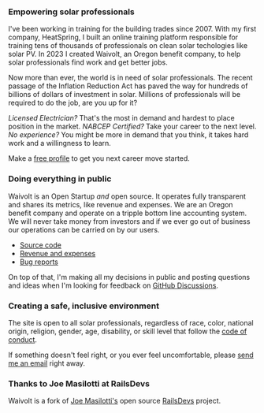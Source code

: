 ### Empowering solar professionals

I've been working in training for the building trades since 2007. With my first company, HeatSpring, I built an online training platform responsible for training tens of thousands of professionals on clean solar techologies like solar PV. In 2023 I created Waivolt, an Oregon benefit company, to help solar professionals find work and get better jobs.

Now more than ever, the world is in need of solar professionals. The recent passage of the Inflation Reduction Act has paved the way for hundreds of billions of dollars of investment in solar. Millions of professionals will be required to do the job, are you up for it?

*Licensed Electrician?* That's the most in demand and hardest to place position in the market.
*NABCEP Certified?* Take your career to the next level.
*No experience?* You might be more in demand that you think, it takes hard work and a willingness to learn.

Make a [free profile](users/sign_up) to get you next career move started.

### Doing everything in public

Waivolt is an Open Startup *and* open source. It operates fully transparent and shares its metrics, like revenue and expenses. We are an Oregon benefit company and operate on a tripple bottom line accounting system. We will never take money from investors and if we ever go out of business our operations can be carried on by our users.

* [Source code](https://github.com/openshiro/waivolt/)
* [Revenue and expenses](/open)
* [Bug reports](https://app.honeybadger.io/project/vlnQvYl85Q)

On top of that, I'm making all my decisions in public and posting questions and ideas when I'm looking for feedback on [GitHub Discussions](https://github.com/openshiro/waivolt/).

### Creating a safe, inclusive environment

The site is open to all solar professionals, regardless of race, color, national origin, religion, gender, age, disability, or skill level that follow the [code of conduct](/conduct).

If something doesn't feel right, or you ever feel uncomfortable, please [send me an email](mailto:duncan@waivolt.com) right away.

### Thanks to Joe Masilotti at RailsDevs

Waivolt is a fork of [Joe Masilotti's](https://masilotti.com/) open source [RailsDevs](https://github.com/joemasilotti/railsdevs.com) project.
